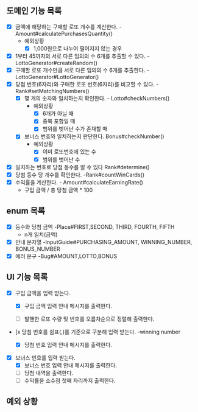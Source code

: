 ## 도메인 기능 목록

- [x] 금액에 해당하는 구매할 로또 개수를 계산한다. -Amount#calculatePurchasesQuantity()
    - 예외상황
        - [x] 1,000원으로 나누어 떨어지지 않는 경우
- [x] 1부터 45까지의 서로 다른 임의의 수 6개를 추출할 수 있다. -LottoGenerator#createRandom()
- [x] 구매할 로또 개수만큼 서로 다른 임의의 수 6개를 추출한다. -LottoGenerator#LottoGenerator()
- [x] 당첨 번호(6자리)와 구매한 로또 번호(6자리)를 비교할 수 있다. -Rank#setMatchingNumbers()
    - [x] 몇 개의 숫자와 일치하는지 확인한다. - Lotto#checkNumbers()
        - 예외상황
            - [x] 6개가 아닐 때
            - [x] 중복 포함일 때
            - [x] 범위를 벗어난 수가 존재할 때
    - [x] 보너스 번호와 일치하는지 판단한다. Bonus#checkNumber()
        - 예외상황
            - [x] 이미 로또번호에 있는 수
            - [x] 범위를 벗어난 수
- [x] 일치하는 번호로 당첨 등수를 알 수 있다 Rank#determine()
- [x] 당첨 등수 당 개수를 확인한다. -Rank#countWinCards()
- [x] 수익률을 계산한다. - Amount#calculateEarningRate()
    - 구입 금액 / 총 당첨 금액 * 100

## enum 목록

- [x] 등수와 당첨 금액 -Place#FIRST,SECOND, THIRD, FOURTH, FIFTH
    - n개 일치(금액)
- [x] 안내 문자열 -InputGuide#PURCHASING_AMOUNT, WINNING_NUMBER, BONUS_NUMBER
- [x] 에러 문구 -Bug#AMOUNT,LOTTO,BONUS

## UI 기능 목록

- [x] 구입 금액을 입력 받는다.
    - [x] 구입 금액 입력 안내 메시지를 출력한다.
    - [ ] 발핸한 로또 수량 및 번호를 오름차순으로 정렬해 출력한다.


- [x 당첨 번호를 쉼표(,)를 기준으로 구분해 입력 받는다. -winning number
    - [x] 당첨 번호 입력 안내 메시지를 출력한다.


- [x] 보너스 번호를 입력 받는다.
    - [x] 보너스 번호 입력 안내 메시지를 출력한다.
    - [ ] 당첨 내역을 출력한다.
    - [ ] 수익률을 소수점 첫째 자리까지 출력한다.

## 예외 상황
